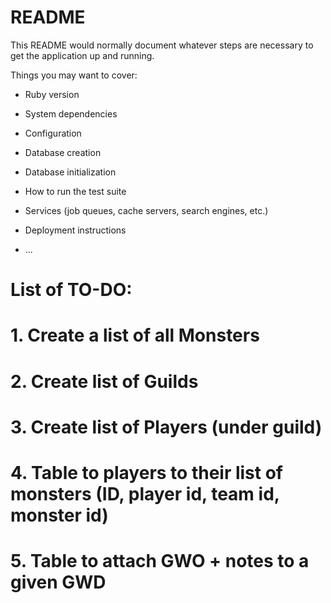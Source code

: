 # README

This README would normally document whatever steps are necessary to get the
application up and running.

Things you may want to cover:

* Ruby version

* System dependencies

* Configuration

* Database creation

* Database initialization

* How to run the test suite

* Services (job queues, cache servers, search engines, etc.)

* Deployment instructions

* ...

# List of TO-DO:
# 1. Create a list of all Monsters
# 2. Create list of Guilds
# 3. Create list of Players (under guild)
# 4. Table to players to their list of monsters (ID, player id, team id, monster id)
# 5. Table to attach GWO + notes to a given GWD